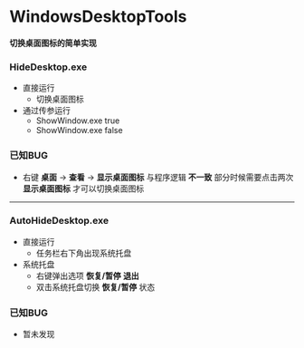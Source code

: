 # WindowsDesktopTools
**切换桌面图标的简单实现**

### HideDesktop.exe
- 直接运行
    - 切换桌面图标
- 通过传参运行
    - ShowWindow.exe true
    - ShowWindow.exe false
### 已知BUG
- 右键 **桌面** -> **查看** -> **显示桌面图标** 与程序逻辑 **不一致**
部分时候需要点击两次 **显示桌面图标** 才可以切换桌面图标

***

### AutoHideDesktop.exe
- 直接运行
    - 任务栏右下角出现系统托盘
- 系统托盘
    - 右键弹出选项 **恢复/暂停** **退出**
    - 双击系统托盘切换 **恢复/暂停** 状态
### 已知BUG
- 暂未发现